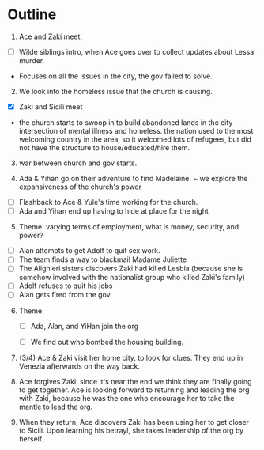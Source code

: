 # Outline

1. Ace and Zaki meet.
  - [ ] Wilde siblings intro, when Ace goes over to collect updates about Lessa' murder.
  - Focuses on all the issues in the city, the gov failed to solve.
  
2. We look into the homeless issue that the church is causing.
  - [x] Zaki and Sicili meet
  - the church starts to swoop in to build abandoned lands in the city
   intersection of mental illness and homeless. the nation used to the most welcoming country in the area, so it welcomed lots of refugees, but did not have the structure to house/educated/hire them.
  
3. war between church and gov starts.

4. Ada & Yihan go on their adventure to find Madelaine. ~ we explore the expansiveness of the church's power
  - [ ] Flashback to Ace & Yule's time working for the church.
  - [ ] Ada and Yihan end up having to hide at place for the night
  
5. Theme: varying terms of employment, what is money, security, and power?
  - [ ] Alan attempts to get Adolf to quit sex work.
  - [ ] The team finds a way to blackmail Madame Juliette
  - [ ] The Alighieri sisters discovers Zaki had killed Lesbia (because she is somehow involved with the nationalist group who killed Zaki's family)
  - [ ] Adolf refuses to quit his jobs
  - [ ] Alan gets fired from the gov.
  
6. Theme:

   - [ ] Ada, Alan, and YiHan join the org
   - [ ] We find out who bombed the housing building.

   

7. (3/4) Ace & Zaki visit her home city, to look for clues. They end up in Venezia afterwards on the way back.

8. Ace forgives Zaki. since it's near the end we think they are finally going to get together. Ace is looking forward to returning and leading the org with Zaki, because he was the one who encourage her to take the mantle to lead the org.

9. When they return, Ace discovers Zaki has been using her to get closer to  Sicili. Upon learning his betrayl, she takes leadership of the org by herself.
